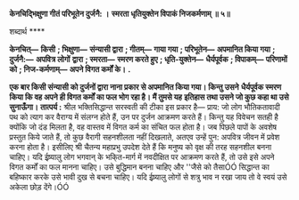 **केनचिद्भिक्षुणा गीतं परिभूतेन दुर्जनै: ।** **स्मरता धृतियुक्तेन विपाकं निजकर्मणाम् ॥ ५॥** 

शब्दार्थ **** 

**केनचित्—** **किसी** **; भिक्षुणा—** **संन्यासी द्वारा** **; गीतम्—** **गाया गया** **; परिभूतेन—** **अपमानित किया गया** **; दुर्जनै:—** **अपवित्र लोगों** **द्वारा** **; स्मरता—** **स्मरण करते हुए** **; धृति-युक्तेन—** **धैर्यपूर्वक** **; विपाकम्—** **परिणामों को** **; निज-कर्मणाम्—** **अपने विगत कर्मों के।** **.** 

**एक बार किसी संन्यासी को दुर्जनों द्वारा नाना प्रकार से अपमानित किया गया। किन्तु उसने** **धैर्यपूर्वक स्मरण किया कि वह अपने ही विगत कर्मों का फल भोग रहा है। मैं तुमसे यह** **इतिहास तथा उसने जो कुछ कहा था उसे सुनाऊँगा।** **तात्पर्य :** श्रील भक्तिसिद्धान्त सरस्वती की टीका इस प्रकार है— प्राय: जो लोग भौतिकतावादी पथ को त्याग कर वैराग्य में संलग्न होते हैं, उन पर दुर्जन आक्रमण करते हैं। किन्तु यह विवेचन सतही है क्योंकि जो दंड मिलता है, वह वास्तव में विगत कर्म का संचित फल होता है। जब पिछले पापों के अवशेष प्रस्तुत किये जाते हैं, तो कुछ वैरागी सहनशीलता नहीं दिखलाते, अतएव उन्हें पुन: अपवित्र जीवन में प्रवेश करना होता है। इसीलिए श्री चैतन्य महाप्रभु उपदेश देते हैं कि मनुष्य को वृक्ष की तरह सहनशील बनना चाहिए। यदि ईष्र्यालु लोग भगवान् के भकि्त-मार्ग में नवदीक्षित पर आक्रमण करते हैं, तो उसे इसे अपने विगत कर्मों का फल मानना चाहिए। उसे बुद्धिमान बनना चाहिए और ''जैसे को तैसाÓÓ सिद्धान्त का बहिष्कार करके उसे भावी दुख से बचना चाहिए। यदि ईष्र्यालु लोगों से शत्रु भाव न रखा जाय तो वे स्वयं उसे अकेला छोड़ देंगे।ÓÓ  